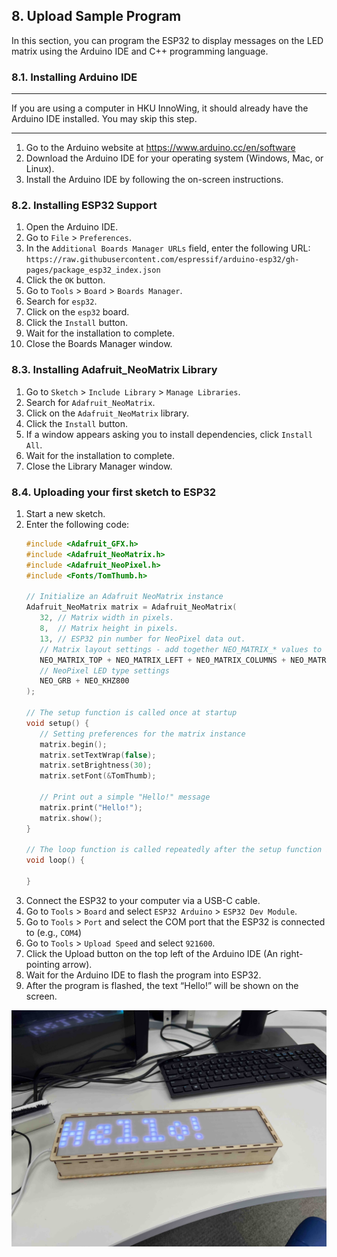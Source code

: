 ## 8. Upload Sample Program

In this section, you can program the ESP32 to display messages on the LED matrix using the Arduino IDE and C++
programming language.

### 8.1. Installing Arduino IDE

---

If you are using a computer in HKU InnoWing, it should already have the Arduino IDE installed. You may skip this step.

---

1. Go to the Arduino website at https://www.arduino.cc/en/software
2. Download the Arduino IDE for your operating system (Windows, Mac, or Linux).
3. Install the Arduino IDE by following the on-screen instructions.

### 8.2. Installing ESP32 Support

1. Open the Arduino IDE.
2. Go to `File` > `Preferences`.
3. In the `Additional Boards Manager URLs` field, enter the following
   URL: `https://raw.githubusercontent.com/espressif/arduino-esp32/gh-pages/package_esp32_index.json`
4. Click the `OK` button.
5. Go to `Tools` > `Board` > `Boards Manager`.
6. Search for `esp32`.
7. Click on the `esp32` board.
8. Click the `Install` button.
9. Wait for the installation to complete.
10. Close the Boards Manager window.

### 8.3. Installing Adafruit_NeoMatrix Library

1. Go to `Sketch` > `Include Library` > `Manage Libraries`.
2. Search for `Adafruit_NeoMatrix`.
3. Click on the `Adafruit_NeoMatrix` library.
4. Click the `Install` button.
5. If a window appears asking you to install dependencies, click `Install All`.
6. Wait for the installation to complete.
7. Close the Library Manager window.

### 8.4. Uploading your first sketch to ESP32

1. Start a new sketch.
2. Enter the following code:
   ```C++
   #include <Adafruit_GFX.h>
   #include <Adafruit_NeoMatrix.h>
   #include <Adafruit_NeoPixel.h>
   #include <Fonts/TomThumb.h>
   
   // Initialize an Adafruit NeoMatrix instance
   Adafruit_NeoMatrix matrix = Adafruit_NeoMatrix(
      32, // Matrix width in pixels.
      8,  // Matrix height in pixels.
      13, // ESP32 pin number for NeoPixel data out.
      // Matrix layout settings - add together NEO_MATRIX_* values to declare orientation, rotation, etc.
      NEO_MATRIX_TOP + NEO_MATRIX_LEFT + NEO_MATRIX_COLUMNS + NEO_MATRIX_PROGRESSIVE + NEO_MATRIX_ZIGZAG,
      // NeoPixel LED type settings
      NEO_GRB + NEO_KHZ800
   );
   
   // The setup function is called once at startup
   void setup() {
      // Setting preferences for the matrix instance
      matrix.begin();
      matrix.setTextWrap(false);
      matrix.setBrightness(30);
      matrix.setFont(&TomThumb);
   
      // Print out a simple "Hello!" message
      matrix.print("Hello!");
      matrix.show();
   }
   
   // The loop function is called repeatedly after the setup function is finished.
   void loop() {
   
   }
   ```
3. Connect the ESP32 to your computer via a USB-C cable.
4. Go to `Tools` > `Board` and select `ESP32 Arduino` > `ESP32 Dev Module`.
5. Go to `Tools` > `Port` and select the COM port that the ESP32 is connected to (e.g., `COM4`)
6. Go to `Tools` > `Upload Speed` and select `921600`.
7. Click the Upload button on the top left of the Arduino IDE (An right-pointing arrow).
8. Wait for the Arduino IDE to flash the program into ESP32.
9. After the program is flashed, the text “Hello!” will be shown on the screen.

![](../assets/step_2.jpg)
